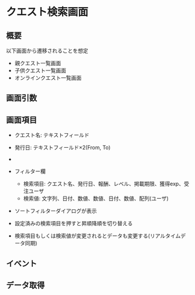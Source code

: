 # クエスト検索画面

## 概要
以下画面から遷移されることを想定
- 親クエスト一覧画面
- 子供クエスト一覧画面
- オンラインクエスト一覧画面

## 画面引数

## 画面項目
- クエスト名: テキストフィールド
- 発行日: テキストフィールド×2(From, To)
- 

- フィルター欄
  - 検索項目: クエスト名、発行日、報酬、レベル、掲載期限、獲得exp、受注ユーザ
  - 検索値: 文字列、日付、数値、数値、日付、数値、配列(ユーザ)
- ソートフィルターダイアログが表示
- 設定済みの検索項目を押すと昇順降順を切り替える
- 検索項目もしくは検索値が変更されるとデータも変更する(リアルタイムデータ同期)

## イベント

## データ取得
